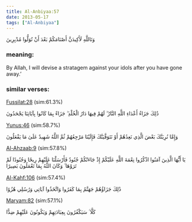 ```yaml
---
title: Al-Anbiyaa:57
date: 2013-05-17
tags: ["Al-Anbiyaa"]
---
```

وَتَاللَّهِ لَأَكِيدَنَّ أَصْنَامَكُمْ بَعْدَ أَنْ تُوَلُّوا مُدْبِرِينَ
### meaning: 
By Allah, I will devise a stratagem against your idols after you have gone away.’
### similar verses: 

[Fussilat:28](/41/28) (sim:61.3%)

ذَٰلِكَ جَزَاءُ أَعْدَاءِ اللَّهِ النَّارُ ۖ لَهُمْ فِيهَا دَارُ الْخُلْدِ ۖ جَزَاءً بِمَا كَانُوا بِآيَاتِنَا يَجْحَدُونَ

[Yunus:46](/10/46) (sim:58.7%)

وَإِمَّا نُرِيَنَّكَ بَعْضَ الَّذِي نَعِدُهُمْ أَوْ نَتَوَفَّيَنَّكَ فَإِلَيْنَا مَرْجِعُهُمْ ثُمَّ اللَّهُ شَهِيدٌ عَلَىٰ مَا يَفْعَلُونَ

[Al-Ahzaab:9](/33/9) (sim:57.8%)

يَا أَيُّهَا الَّذِينَ آمَنُوا اذْكُرُوا نِعْمَةَ اللَّهِ عَلَيْكُمْ إِذْ جَاءَتْكُمْ جُنُودٌ فَأَرْسَلْنَا عَلَيْهِمْ رِيحًا وَجُنُودًا لَمْ تَرَوْهَا ۚ وَكَانَ اللَّهُ بِمَا تَعْمَلُونَ بَصِيرًا

[Al-Kahf:106](/18/106) (sim:57.4%)

ذَٰلِكَ جَزَاؤُهُمْ جَهَنَّمُ بِمَا كَفَرُوا وَاتَّخَذُوا آيَاتِي وَرُسُلِي هُزُوًا

[Maryam:82](/19/82) (sim:57.1%)

كَلَّا ۚ سَيَكْفُرُونَ بِعِبَادَتِهِمْ وَيَكُونُونَ عَلَيْهِمْ ضِدًّا
